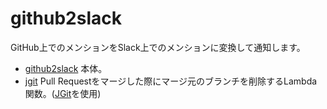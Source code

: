 # github2slack
GitHub上でのメンションをSlack上でのメンションに変換して通知します。

- [github2slack](github2slack)
本体。
- [jgit](jgit)
Pull Requestをマージした際にマージ元のブランチを削除するLambda関数。([JGit](https://eclipse.org/jgit/)を使用)
